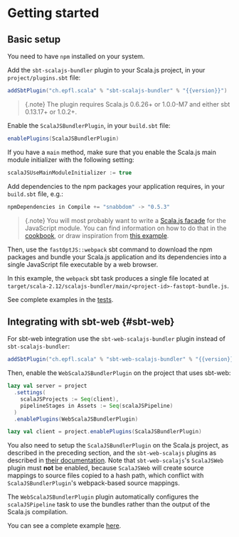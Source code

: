 # Getting started

## Basic setup

You need to have `npm` installed on your system.

Add the `sbt-scalajs-bundler` plugin to your Scala.js project, in your `project/plugins.sbt` file:

~~~ scala expandVars=true
addSbtPlugin("ch.epfl.scala" % "sbt-scalajs-bundler" % "{{version}}")
~~~

> {.note}
> The plugin requires Scala.js 0.6.26+ or 1.0.0-M7 and either
> sbt 0.13.17+ or 1.0.2+.

Enable the `ScalaJSBundlerPlugin`, in your `build.sbt` file:

~~~ scala
enablePlugins(ScalaJSBundlerPlugin)
~~~

If you have a `main` method, make sure that you enable the Scala.js main module initializer with the following setting:

~~~ scala
scalaJSUseMainModuleInitializer := true
~~~

Add dependencies to the npm packages your application requires, in your `build.sbt` file, e.g.:

~~~ scala
npmDependencies in Compile += "snabbdom" -> "0.5.3"
~~~

> {.note}
> You will most probably want to write a [Scala.js facade](https://www.scala-js.org/doc/interoperability/facade-types.html#-imports-from-other-javascript-modules)
> for the JavaScript module. You can find information on how to do that in the
> [cookbook](cookbook.md#facade), or draw inspiration from
> [this example](https://github.com/scalacenter/scalajs-bundler/blob/master/sbt-scalajs-bundler/src/sbt-test/sbt-scalajs-bundler/browserless/src/main/scala/uuid/uuid.scala).

Then, use the `fastOptJS::webpack` sbt command to download the npm packages and bundle your Scala.js
application and its dependencies into a single JavaScript file executable by a web browser.

In this example, the `webpack` sbt task produces a single file located at
`target/scala-2.12/scalajs-bundler/main/<project-id>-fastopt-bundle.js`.

See complete examples in the [tests](https://github.com/scalacenter/scalajs-bundler/tree/master/sbt-scalajs-bundler/src/sbt-test/sbt-scalajs-bundler).

## Integrating with sbt-web {#sbt-web}

For sbt-web integration use the `sbt-web-scalajs-bundler` plugin instead of `sbt-scalajs-bundler`:

~~~ scala expandVars=true
addSbtPlugin("ch.epfl.scala" % "sbt-web-scalajs-bundler" % "{{version}}")
~~~

Then, enable the `WebScalaJSBundlerPlugin` on the project that uses sbt-web:

~~~ scala
lazy val server = project
  .settings(
    scalaJSProjects := Seq(client),
    pipelineStages in Assets := Seq(scalaJSPipeline)
  )
  .enablePlugins(WebScalaJSBundlerPlugin)

lazy val client = project.enablePlugins(ScalaJSBundlerPlugin)
~~~

You also need to setup the `ScalaJSBundlerPlugin` on the Scala.js project, as described in the preceding section, and
the `sbt-web-scalajs` plugins as described in [their documentation](https://github.com/vmunier/sbt-web-scalajs).
Note that `sbt-web-scalajs`'s `ScalaJSWeb` plugin must **not** be enabled, because `ScalaJSWeb` will create source
mappings to source files copied to a hash path, which conflict with `ScalaJSBundlerPlugin`'s webpack-based source mappings.

The `WebScalaJSBundlerPlugin` plugin automatically configures the `scalaJSPipeline` task to use
the bundles rather than the output of the Scala.js compilation.

You can see a complete example [here](https://github.com/scalacenter/scalajs-bundler/tree/master/sbt-web-scalajs-bundler/src/sbt-test/sbt-web-scalajs-bundler/play).
